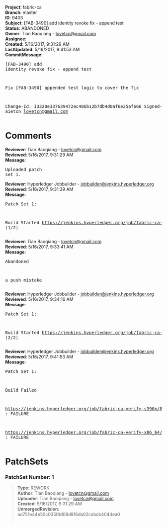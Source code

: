 <strong>Project</strong>: fabric-ca<br><strong>Branch</strong>: master<br><strong>ID</strong>: 9403<br><strong>Subject</strong>: [FAB-3490] add identity revoke fix - append test<br><strong>Status</strong>: ABANDONED<br><strong>Owner</strong>: Tian Baoqiang - lovetcn@gmail.com<br><strong>Assignee</strong>:<br><strong>Created</strong>: 5/16/2017, 9:31:29 AM<br><strong>LastUpdated</strong>: 5/16/2017, 9:41:53 AM<br><strong>CommitMessage</strong>:<br><pre>[FAB-3490] add identity revoke fix - append test

Fix [FAB-3490] appended test logic to cover the fix

Change-Id: I3320e337639472ac486b12b7db4d0af6e25af666
Signed-off-by: aietcn <lovetcn@gmail.com>
</pre><h1>Comments</h1><strong>Reviewer</strong>: Tian Baoqiang - lovetcn@gmail.com<br><strong>Reviewed</strong>: 5/16/2017, 9:31:29 AM<br><strong>Message</strong>: <pre>Uploaded patch set 1.</pre><strong>Reviewer</strong>: Hyperledger Jobbuilder - jobbuilder@jenkins.hyperledger.org<br><strong>Reviewed</strong>: 5/16/2017, 9:31:39 AM<br><strong>Message</strong>: <pre>Patch Set 1:

Build Started https://jenkins.hyperledger.org/job/fabric-ca-verify-s390x/861/ (1/2)</pre><strong>Reviewer</strong>: Tian Baoqiang - lovetcn@gmail.com<br><strong>Reviewed</strong>: 5/16/2017, 9:33:41 AM<br><strong>Message</strong>: <pre>Abandoned

a push mistake</pre><strong>Reviewer</strong>: Hyperledger Jobbuilder - jobbuilder@jenkins.hyperledger.org<br><strong>Reviewed</strong>: 5/16/2017, 9:34:16 AM<br><strong>Message</strong>: <pre>Patch Set 1:

Build Started https://jenkins.hyperledger.org/job/fabric-ca-verify-x86_64/855/ (2/2)</pre><strong>Reviewer</strong>: Hyperledger Jobbuilder - jobbuilder@jenkins.hyperledger.org<br><strong>Reviewed</strong>: 5/16/2017, 9:41:53 AM<br><strong>Message</strong>: <pre>Patch Set 1:

Build Failed 

https://jenkins.hyperledger.org/job/fabric-ca-verify-s390x/861/ : FAILURE

https://jenkins.hyperledger.org/job/fabric-ca-verify-x86_64/855/ : FAILURE</pre><h1>PatchSets</h1><h3>PatchSet Number: 1</h3><blockquote><strong>Type</strong>: REWORK<br><strong>Author</strong>: Tian Baoqiang - lovetcn@gmail.com<br><strong>Uploader</strong>: Tian Baoqiang - lovetcn@gmail.com<br><strong>Created</strong>: 5/16/2017, 9:31:29 AM<br><strong>UnmergedRevision</strong>: ad751e44e50c035f4d09d8f6da02cdacb4044ea0<br><br></blockquote>
